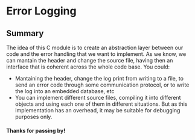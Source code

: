 # Error Logging
## Summary
The idea of this C module is to create an abstraction layer between our code and the error handling that we want to implement. 
As we know, we can mantain the header and change the source file, having then an interface that is coherent across the whole code base. You could:
- Mantaining the header, change the log print from writing to a file, to send an error code through some communication protocol, or to write the log into
an embedded database, etc
- You can implement different source files, compiling it into different objects and using each one of them in different situations.
But as this implementation has an overhead, it may be suitable for debugging purposes only.
#### Thanks for passing by!
